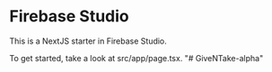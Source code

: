# Firebase Studio

This is a NextJS starter in Firebase Studio.

To get started, take a look at src/app/page.tsx.
"# GiveNTake-alpha" 
